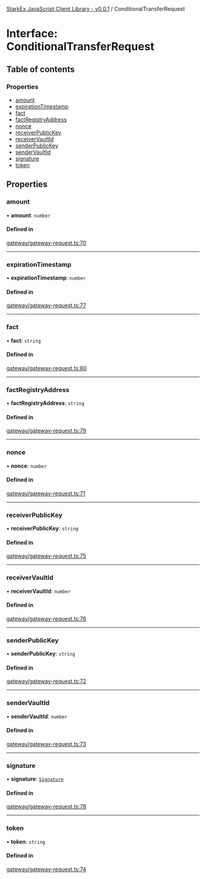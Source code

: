 [StarkEx JavaScript Client Library - v0.0.1](../README.md) / ConditionalTransferRequest

# Interface: ConditionalTransferRequest

## Table of contents

### Properties

- [amount](ConditionalTransferRequest.md#amount)
- [expirationTimestamp](ConditionalTransferRequest.md#expirationtimestamp)
- [fact](ConditionalTransferRequest.md#fact)
- [factRegistryAddress](ConditionalTransferRequest.md#factregistryaddress)
- [nonce](ConditionalTransferRequest.md#nonce)
- [receiverPublicKey](ConditionalTransferRequest.md#receiverpublickey)
- [receiverVaultId](ConditionalTransferRequest.md#receivervaultid)
- [senderPublicKey](ConditionalTransferRequest.md#senderpublickey)
- [senderVaultId](ConditionalTransferRequest.md#sendervaultid)
- [signature](ConditionalTransferRequest.md#signature)
- [token](ConditionalTransferRequest.md#token)

## Properties

### amount

• **amount**: `number`

#### Defined in

[gateway/gateway-request.ts:70](https://github.com/starkware-industries/starkex-clientlib-js/blob/c509284/src/lib/gateway/gateway-request.ts#L70)

___

### expirationTimestamp

• **expirationTimestamp**: `number`

#### Defined in

[gateway/gateway-request.ts:77](https://github.com/starkware-industries/starkex-clientlib-js/blob/c509284/src/lib/gateway/gateway-request.ts#L77)

___

### fact

• **fact**: `string`

#### Defined in

[gateway/gateway-request.ts:80](https://github.com/starkware-industries/starkex-clientlib-js/blob/c509284/src/lib/gateway/gateway-request.ts#L80)

___

### factRegistryAddress

• **factRegistryAddress**: `string`

#### Defined in

[gateway/gateway-request.ts:79](https://github.com/starkware-industries/starkex-clientlib-js/blob/c509284/src/lib/gateway/gateway-request.ts#L79)

___

### nonce

• **nonce**: `number`

#### Defined in

[gateway/gateway-request.ts:71](https://github.com/starkware-industries/starkex-clientlib-js/blob/c509284/src/lib/gateway/gateway-request.ts#L71)

___

### receiverPublicKey

• **receiverPublicKey**: `string`

#### Defined in

[gateway/gateway-request.ts:75](https://github.com/starkware-industries/starkex-clientlib-js/blob/c509284/src/lib/gateway/gateway-request.ts#L75)

___

### receiverVaultId

• **receiverVaultId**: `number`

#### Defined in

[gateway/gateway-request.ts:76](https://github.com/starkware-industries/starkex-clientlib-js/blob/c509284/src/lib/gateway/gateway-request.ts#L76)

___

### senderPublicKey

• **senderPublicKey**: `string`

#### Defined in

[gateway/gateway-request.ts:72](https://github.com/starkware-industries/starkex-clientlib-js/blob/c509284/src/lib/gateway/gateway-request.ts#L72)

___

### senderVaultId

• **senderVaultId**: `number`

#### Defined in

[gateway/gateway-request.ts:73](https://github.com/starkware-industries/starkex-clientlib-js/blob/c509284/src/lib/gateway/gateway-request.ts#L73)

___

### signature

• **signature**: [`Signature`](Signature.md)

#### Defined in

[gateway/gateway-request.ts:78](https://github.com/starkware-industries/starkex-clientlib-js/blob/c509284/src/lib/gateway/gateway-request.ts#L78)

___

### token

• **token**: `string`

#### Defined in

[gateway/gateway-request.ts:74](https://github.com/starkware-industries/starkex-clientlib-js/blob/c509284/src/lib/gateway/gateway-request.ts#L74)

